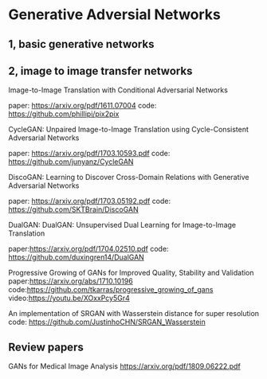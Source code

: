 # Generative Adversial Networks
## 1, basic generative networks
## 2, image to image transfer networks
Image-to-Image Translation with Conditional Adversarial Networks

paper: https://arxiv.org/pdf/1611.07004
code: https://github.com/phillipi/pix2pix

CycleGAN: Unpaired Image-to-Image Translation using Cycle-Consistent Adversarial Networks 

paper: https://arxiv.org/pdf/1703.10593.pdf 
code: https://github.com/junyanz/CycleGAN

DiscoGAN: Learning to Discover Cross-Domain Relations with Generative Adversarial Networks

paper: https://arxiv.org/pdf/1703.05192.pdf 
code: https://github.com/SKTBrain/DiscoGAN

DualGAN: DualGAN: Unsupervised Dual Learning for Image-to-Image Translation

paper:https://arxiv.org/pdf/1704.02510.pdf
code: https://github.com/duxingren14/DualGAN

Progressive Growing of GANs for Improved Quality, Stability and Validation
paper:https://arxiv.org/abs/1710.10196
code:https://github.com/tkarras/progressive_growing_of_gans
video:https://youtu.be/XOxxPcy5Gr4

An implementation of SRGAN with Wasserstein distance for super resolution
code: https://github.com/JustinhoCHN/SRGAN_Wasserstein

## Review papers
GANs for Medical Image Analysis   https://arxiv.org/pdf/1809.06222.pdf
